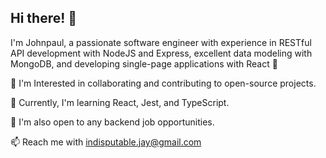 ## Hi there! 👋

I'm Johnpaul, a passionate software engineer with experience in RESTful API development with NodeJS and Express, excellent data modeling with MongoDB, and developing single-page applications with React 🤖

👀 I'm Interested in collaborating and contributing to open-source projects.

🌱 Currently, I'm learning React, Jest, and TypeScript.

💞️ I'm also open to any backend job opportunities.

📫 Reach me with indisputable.jay@gmail.com

<!---
debugger0x/debugger0x is a ✨ special ✨ repository because its `README.md` (this file) appears on your GitHub profile.
You can click the Preview link to take a look at your changes.
--->


